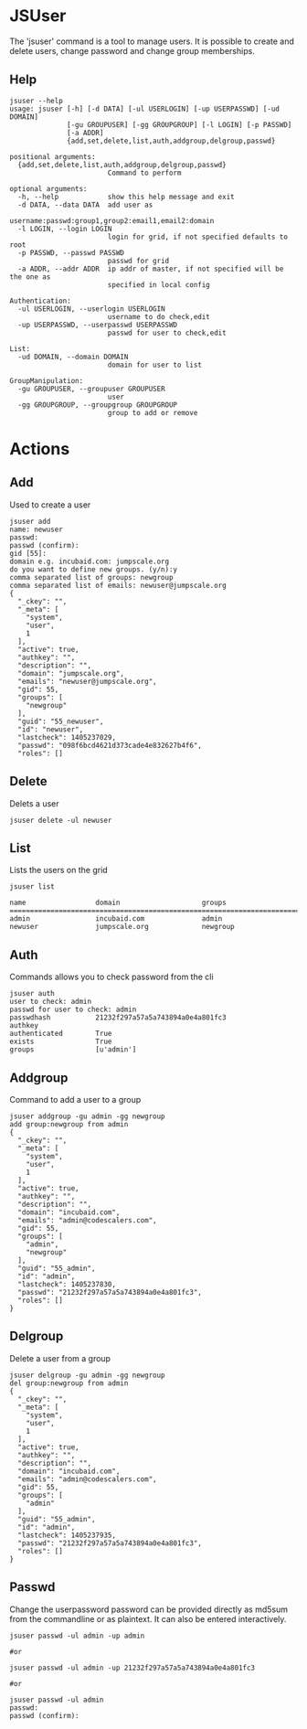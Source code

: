 JSUser
======

The 'jsuser' command is a tool to manage users. It is possible to create
and delete users, change password and change group memberships.

Help
----

```shell
jsuser --help
usage: jsuser [-h] [-d DATA] [-ul USERLOGIN] [-up USERPASSWD] [-ud DOMAIN]
              [-gu GROUPUSER] [-gg GROUPGROUP] [-l LOGIN] [-p PASSWD]
              [-a ADDR]
              {add,set,delete,list,auth,addgroup,delgroup,passwd}

positional arguments:
  {add,set,delete,list,auth,addgroup,delgroup,passwd}
                        Command to perform

optional arguments:
  -h, --help            show this help message and exit
  -d DATA, --data DATA  add user as
                        username:passwd:group1,group2:email1,email2:domain
  -l LOGIN, --login LOGIN
                        login for grid, if not specified defaults to root
  -p PASSWD, --passwd PASSWD
                        passwd for grid
  -a ADDR, --addr ADDR  ip addr of master, if not specified will be the one as
                        specified in local config

Authentication:
  -ul USERLOGIN, --userlogin USERLOGIN
                        username to do check,edit
  -up USERPASSWD, --userpasswd USERPASSWD
                        passwd for user to check,edit

List:
  -ud DOMAIN, --domain DOMAIN
                        domain for user to list

GroupManipulation:
  -gu GROUPUSER, --groupuser GROUPUSER
                        user
  -gg GROUPGROUP, --groupgroup GROUPGROUP
                        group to add or remove
```

Actions
=======

Add
---

Used to create a user

```shell
jsuser add
name: newuser
passwd: 
passwd (confirm): 
gid [55]: 
domain e.g. incubaid.com: jumpscale.org
do you want to define new groups. (y/n):y
comma separated list of groups: newgroup
comma separated list of emails: newuser@jumpscale.org
{
  "_ckey": "", 
  "_meta": [
    "system", 
    "user", 
    1
  ], 
  "active": true, 
  "authkey": "", 
  "description": "", 
  "domain": "jumpscale.org", 
  "emails": "newuser@jumpscale.org", 
  "gid": 55, 
  "groups": [
    "newgroup"
  ], 
  "guid": "55_newuser", 
  "id": "newuser", 
  "lastcheck": 1405237029, 
  "passwd": "098f6bcd4621d373cade4e832627b4f6", 
  "roles": []
```

Delete
------

Delets a user

```shell
jsuser delete -ul newuser
```

List
----

Lists the users on the grid

```shell
jsuser list

name                 domain                    groups
================================================================================ 
admin                incubaid.com              admin
newuser              jumpscale.org             newgroup
```

Auth
----

Commands allows you to check password from the cli

```shell
jsuser auth
user to check: admin
passwd for user to check: admin
passwdhash           21232f297a57a5a743894a0e4a801fc3
authkey              
authenticated        True
exists               True
groups               [u'admin']
```

Addgroup
--------

Command to add a user to a group

```shell
jsuser addgroup -gu admin -gg newgroup
add group:newgroup from admin
{
  "_ckey": "", 
  "_meta": [
    "system", 
    "user", 
    1
  ], 
  "active": true, 
  "authkey": "", 
  "description": "", 
  "domain": "incubaid.com", 
  "emails": "admin@codescalers.com", 
  "gid": 55, 
  "groups": [
    "admin", 
    "newgroup"
  ], 
  "guid": "55_admin", 
  "id": "admin", 
  "lastcheck": 1405237830, 
  "passwd": "21232f297a57a5a743894a0e4a801fc3", 
  "roles": []
}
```

Delgroup
--------

Delete a user from a group

```shell
jsuser delgroup -gu admin -gg newgroup
del group:newgroup from admin
{
  "_ckey": "", 
  "_meta": [
    "system", 
    "user", 
    1
  ], 
  "active": true, 
  "authkey": "", 
  "description": "", 
  "domain": "incubaid.com", 
  "emails": "admin@codescalers.com", 
  "gid": 55, 
  "groups": [
    "admin"
  ], 
  "guid": "55_admin", 
  "id": "admin", 
  "lastcheck": 1405237935, 
  "passwd": "21232f297a57a5a743894a0e4a801fc3", 
  "roles": []
}
```

Passwd
------

Change the userpassword password can be provided directly as md5sum from
the commandline or as plaintext. It can also be entered interactively.

```shell
jsuser passwd -ul admin -up admin

#or

jsuser passwd -ul admin -up 21232f297a57a5a743894a0e4a801fc3

#or

jsuser passwd -ul admin
passwd: 
passwd (confirm):
```
